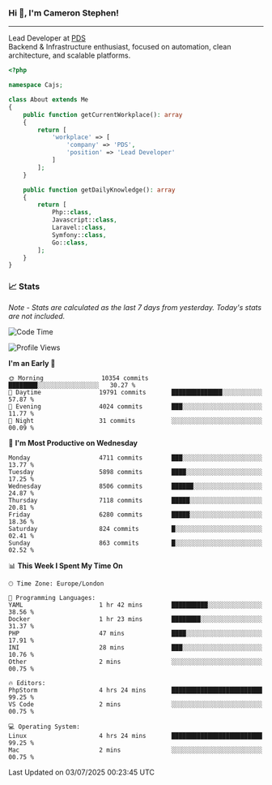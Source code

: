 ### Hi 👋, I'm Cameron Stephen!

---

Lead Developer at [PDS](https://prindatasolutions.co.uk)  
Backend & Infrastructure enthusiast, focused on automation, clean architecture, and scalable platforms.


```php
<?php

namespace Cajs;

class About extends Me
{
    public function getCurrentWorkplace(): array
    {
        return [
            'workplace' => [
                'company' => 'PDS',
                'position' => 'Lead Developer'
            ]
        ];
    }

    public function getDailyKnowledge(): array
    {
        return [
            Php::class,
            Javascript::class,
            Laravel::class,
            Symfony::class,
            Go::class,
        ];
    }
}
```

### 📈 Stats
<p><em>Note - Stats are calculated as the last 7 days from yesterday. Today's stats are not included.</em></p>


<!--START_SECTION:waka-->
![Code Time](http://img.shields.io/badge/Code%20Time-4%2C547%20hrs%2023%20mins-blue)

![Profile Views](http://img.shields.io/badge/Profile%20Views-0-blue)

**I'm an Early 🐤** 

```text
🌞 Morning                10354 commits       ████████░░░░░░░░░░░░░░░░░   30.27 % 
🌆 Daytime                19791 commits       ██████████████░░░░░░░░░░░   57.87 % 
🌃 Evening                4024 commits        ███░░░░░░░░░░░░░░░░░░░░░░   11.77 % 
🌙 Night                  31 commits          ░░░░░░░░░░░░░░░░░░░░░░░░░   00.09 % 
```
📅 **I'm Most Productive on Wednesday** 

```text
Monday                   4711 commits        ███░░░░░░░░░░░░░░░░░░░░░░   13.77 % 
Tuesday                  5898 commits        ████░░░░░░░░░░░░░░░░░░░░░   17.25 % 
Wednesday                8506 commits        ██████░░░░░░░░░░░░░░░░░░░   24.87 % 
Thursday                 7118 commits        █████░░░░░░░░░░░░░░░░░░░░   20.81 % 
Friday                   6280 commits        █████░░░░░░░░░░░░░░░░░░░░   18.36 % 
Saturday                 824 commits         █░░░░░░░░░░░░░░░░░░░░░░░░   02.41 % 
Sunday                   863 commits         █░░░░░░░░░░░░░░░░░░░░░░░░   02.52 % 
```


📊 **This Week I Spent My Time On** 

```text
🕑︎ Time Zone: Europe/London

💬 Programming Languages: 
YAML                     1 hr 42 mins        ██████████░░░░░░░░░░░░░░░   38.56 % 
Docker                   1 hr 23 mins        ████████░░░░░░░░░░░░░░░░░   31.37 % 
PHP                      47 mins             ████░░░░░░░░░░░░░░░░░░░░░   17.91 % 
INI                      28 mins             ███░░░░░░░░░░░░░░░░░░░░░░   10.76 % 
Other                    2 mins              ░░░░░░░░░░░░░░░░░░░░░░░░░   00.75 % 

🔥 Editors: 
PhpStorm                 4 hrs 24 mins       █████████████████████████   99.25 % 
VS Code                  2 mins              ░░░░░░░░░░░░░░░░░░░░░░░░░   00.75 % 

💻 Operating System: 
Linux                    4 hrs 24 mins       █████████████████████████   99.25 % 
Mac                      2 mins              ░░░░░░░░░░░░░░░░░░░░░░░░░   00.75 % 
```


 Last Updated on 03/07/2025 00:23:45 UTC
<!--END_SECTION:waka-->
